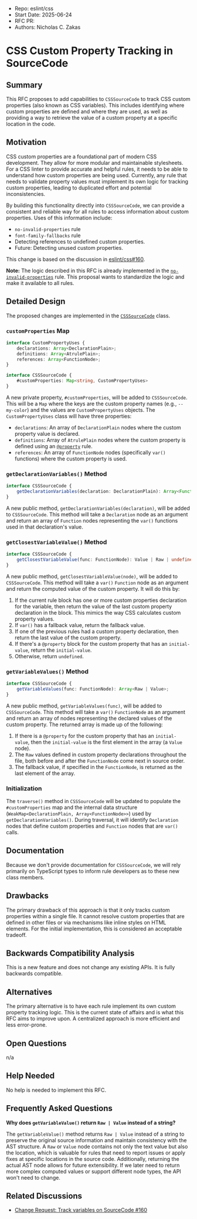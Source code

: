 - Repo: eslint/css
- Start Date: 2025-06-24
- RFC PR:
- Authors: Nicholas C. Zakas

# CSS Custom Property Tracking in SourceCode

## Summary

This RFC proposes to add capabilities to `CSSSourceCode` to track CSS custom properties (also known as CSS variables). This includes identifying where custom properties are defined and where they are used, as well as providing a way to retrieve the value of a custom property at a specific location in the code.

## Motivation

CSS custom properties are a foundational part of modern CSS development. They allow for more modular and maintainable stylesheets. For a CSS linter to provide accurate and helpful rules, it needs to be able to understand how custom properties are being used. Currently, any rule that needs to validate property values must implement its own logic for tracking custom properties, leading to duplicated effort and potential inconsistencies.

By building this functionality directly into `CSSSourceCode`, we can provide a consistent and reliable way for all rules to access information about custom properties. Uses of this information include:

*   `no-invalid-properties` rule
*   `font-family-fallbacks` rule
*   Detecting references to undefined custom properties.
*   Future: Detecting unused custom properties.

This change is based on the discussion in [eslint/css#160](https://github.com/eslint/css/issues/160).

**Note:** The logic described in this RFC is already implemented in the [`no-invalid-properties`](https://github.com/eslint/css/blob/main/docs/rules/no-invalid-properties.md) rule. This proposal wants to standardize the logic and make it available to all rules.

## Detailed Design

The proposed changes are implemented in the [`CSSSourceCode`](https://github.com/eslint/css/blob/main/src/languages/css-source-code.js) class.

### `customProperties` Map

```ts
interface CustomPropertyUses {
    declarations: Array<DeclarationPlain>;
    definitions: Array<AtrulePlain>;
    references: Array<FunctionNode>;
}

interface CSSSourceCode {
    #customProperties: Map<string, CustomPropertyUses>
}
```

A new private property, `#customProperties`, will be added to `CSSSourceCode`. This will be a `Map` where the keys are the custom property names (e.g., `--my-color`) and the values are `CustomPropertyUses` objects. The `CustomPropertyUses` class will have three properties:

*   `declarations`: An array of `DeclarationPlain` nodes where the custom property value is declared.
*   `definitions`: Array of `AtrulePlain` nodes where the custom property is defined using an [`@property`](https://developer.mozilla.org/en-US/docs/Web/CSS/@property) rule.
*   `references`: An array of `FunctionNode` nodes (specifically `var()` functions) where the custom property is used.

### `getDeclarationVariables()` Method

```ts
interface CSSSourceCode {
    getDeclarationVariables(declaration: DeclarationPlain): Array<Function>;
}
```

A new public method, `getDeclarationVariables(declaration)`, will be added to `CSSSourceCode`. This method will take a `Declaration` node as an argument and return an array of `Function` nodes representing the `var()` functions used in that declaration's value.

### `getClosestVariableValue()` Method

```ts
interface CSSSourceCode {
    getClosestVariableValue(func: FunctionNode): Value | Raw | undefined;
}
```

A new public method, `getClosestVariableValue(node)`, will be added to `CSSSourceCode`. This method will take a `var()` `Function` node as an argument and return the computed value of the custom property. It will do this by:

1. If the current rule block has one or more custom properties declaration for the variable, then return the value of the last custom property declaration in the block. This mimics the way CSS calculates custom property values.
2. If `var()` has a fallback value, return the fallback value.
3. If one of the previous rules had a custom property declaration, then return the last value of the custom property.
4. If there's a `@property` block for the custom property that has an `initial-value`, return the `initial-value`.
5. Otherwise, return `undefined`.

### `getVariableValues()` Method

```ts
interface CSSSourceCode {
    getVariableValues(func: FunctionNode): Array<Raw | Value>;
}
```

A new public method, `getVariableValues(func)`, will be added to `CSSSourceCode`. This method will take a `var()` `FunctionNode` as an argument and return an array of nodes representing the declared values of the custom property. The returned array is made up of the following:

1. If there is a `@property` for the custom property that has an `initial-value`, then the `initial-value` is the first element in the array (a `Value` node).
2. The `Raw` values defined in custom property declarations throughout the file, both before and after the `FunctionNode` come next in source order.
3. The fallback value, if specified in the `FunctionNode`, is returned as the last element of the array. 

### Initialization

The `traverse()` method in `CSSSourceCode` will be updated to populate the `#customProperties` map and the internal data structure (`WeakMap<DeclarationPlain, Array<FunctionNode>>`) used by `getDeclarationVariables()`. During traversal, it will identify `Declaration` nodes that define custom properties and `Function` nodes that are `var()` calls.

## Documentation

Because we don't provide documentation for `CSSSourceCode`, we will rely primarily on TypeScript types to inform rule developers as to these new class members.

## Drawbacks

The primary drawback of this approach is that it only tracks custom properties within a single file. It cannot resolve custom properties that are defined in other files or via mechanisms like inline styles on HTML elements. For the initial implementation, this is considered an acceptable tradeoff.

## Backwards Compatibility Analysis

This is a new feature and does not change any existing APIs. It is fully backwards compatible.

## Alternatives

The primary alternative is to have each rule implement its own custom property tracking logic. This is the current state of affairs and is what this RFC aims to improve upon. A centralized approach is more efficient and less error-prone.

## Open Questions

n/a

## Help Needed

No help is needed to implement this RFC.

## Frequently Asked Questions

**Why does `getVariableValue()` return `Raw | Value` instead of a string?**

The `getVariableValue()` method returns `Raw | Value` instead of a string to preserve the original source information and maintain consistency with the AST structure. A `Raw` or `Value` node contains not only the text value but also the location, which is valuable for rules that need to report issues or apply fixes at specific locations in the source code. Additionally, returning the actual AST node allows for future extensibility. If we later need to return more complex computed values or support different node types, the API won't need to change.

## Related Discussions

- [Change Request: Track variables on SourceCode #160](https.github.com/eslint/css/issues/160)
